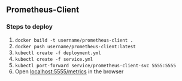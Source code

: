 ## Prometheus-Client

### Steps to deploy
1. `docker build -t username/prometheus-client .`
2. `docker push username/prometheus-client:latest`
3. `kubectl create -f deployment.yml`
4. `kubectl create -f service.yml`
5. `kubectl port-forward service/prometheus-client-svc 5555:5555`
5. Open [localhost:5555/metrics](localhost:5555/metrics) in the browser